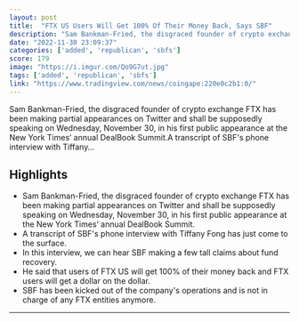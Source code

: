 ```yaml
---
layout: post
title:  "FTX US Users Will Get 100% Of Their Money Back, Says SBF"
description: "Sam Bankman-Fried, the disgraced founder of crypto exchange FTX has been making partial appearances on Twitter and shall be supposedly speaking on Wednesday, November 30, in his first public appearance at the New York Times’ annual DealBook Summit.A transcript of SBF's phone interview with Tiffany…"
date: "2022-11-30 23:09:37"
categories: ['added', 'republican', 'sbfs']
score: 179
image: "https://i.imgur.com/Qo9G7ut.jpg"
tags: ['added', 'republican', 'sbfs']
link: "https://www.tradingview.com/news/coingape:220e0c2b1:0/"
---
```


Sam Bankman-Fried, the disgraced founder of crypto exchange FTX has been making partial appearances on Twitter and shall be supposedly speaking on Wednesday, November 30, in his first public appearance at the New York Times’ annual DealBook Summit.A transcript of SBF's phone interview with Tiffany…

## Highlights

- Sam Bankman-Fried, the disgraced founder of crypto exchange FTX has been making partial appearances on Twitter and shall be supposedly speaking on Wednesday, November 30, in his first public appearance at the New York Times’ annual DealBook Summit.
- A transcript of SBF's phone interview with Tiffany Fong has just come to the surface.
- In this interview, we can hear SBF making a few tall claims about fund recovery.
- He said that users of FTX US will get 100% of their money back and FTX users will get a dollar on the dollar.
- SBF has been kicked out of the company's operations and is not in charge of any FTX entities anymore.

---
